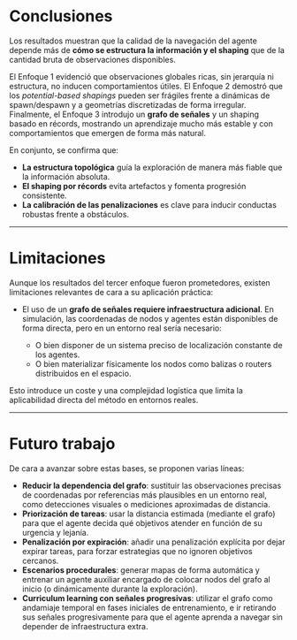# Conclusiones

Los resultados muestran que la calidad de la navegación del agente depende más de **cómo se estructura la información y el shaping** que de la cantidad bruta de observaciones disponibles.

El Enfoque 1 evidenció que observaciones globales ricas, sin jerarquía ni estructura, no inducen comportamientos útiles. El Enfoque 2 demostró que los *potential-based shapings* pueden ser frágiles frente a dinámicas de spawn/despawn y a geometrías discretizadas de forma irregular. Finalmente, el Enfoque 3 introdujo un **grafo de señales** y un shaping basado en récords, mostrando un aprendizaje mucho más estable y con comportamientos que emergen de forma más natural.

En conjunto, se confirma que:

* **La estructura topológica** guía la exploración de manera más fiable que la información absoluta.
* **El shaping por récords** evita artefactos y fomenta progresión consistente.
* **La calibración de las penalizaciones** es clave para inducir conductas robustas frente a obstáculos.

---

# Limitaciones

Aunque los resultados del tercer enfoque fueron prometedores, existen limitaciones relevantes de cara a su aplicación práctica:

* El uso de un **grafo de señales requiere infraestructura adicional**. En simulación, las coordenadas de nodos y agentes están disponibles de forma directa, pero en un entorno real sería necesario:

  * O bien disponer de un sistema preciso de localización constante de los agentes.
  * O bien materializar físicamente los nodos como balizas o routers distribuidos en el espacio.

Esto introduce un coste y una complejidad logística que limita la aplicabilidad directa del método en entornos reales.

---

# Futuro trabajo

De cara a avanzar sobre estas bases, se proponen varias líneas:

* **Reducir la dependencia del grafo**: sustituir las observaciones precisas de coordenadas por referencias más plausibles en un entorno real, como detecciones visuales o mediciones aproximadas de distancia.
* **Priorización de tareas**: usar la distancia estimada (mediante el grafo) para que el agente decida qué objetivos atender en función de su urgencia y lejanía.
* **Penalización por expiración**: añadir una penalización explícita por dejar expirar tareas, para forzar estrategias que no ignoren objetivos cercanos.
* **Escenarios procedurales**: generar mapas de forma automática y entrenar un agente auxiliar encargado de colocar nodos del grafo al inicio (o dinámicamente durante la exploración).
* **Curriculum learning con señales progresivas**: utilizar el grafo como andamiaje temporal en fases iniciales de entrenamiento, e ir retirando sus señales progresivamente para que el agente aprenda a navegar sin depender de infraestructura extra.

